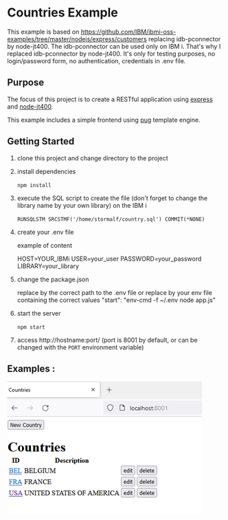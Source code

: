 # Countries Example

This example is based on https://github.com/IBM/ibmi-oss-examples/tree/master/nodejs/express/customers replacing idb-pconnector by node-jt400.
The idb-pconnector can be used only on IBM i. That's why I replaced idb-pconnector by node-jt400.
It's only for testing purposes, no login/password form, no authentication, credentials in .env file.

## Purpose

The focus of this project is to create a RESTful application using [express](https://www.npmjs.com/package/express) and [node-jt400](https://www.npmjs.com/package/node-jt400).

This example includes a simple frontend using [pug](https://www.npmjs.com/package/pug) template engine.

## Getting Started

1. clone this project and change directory to the project

2. install dependencies

   `npm install`

3. execute the SQL script to create the file (don't forget to change the library name by your own library)
   on the IBM i

   `RUNSQLSTM SRCSTMF('/home/stormalf/country.sql') COMMIT(*NONE)`

4. create your .env file

   example of content

   HOST=YOUR_IBMi
   USER=your_user
   PASSWORD=your_password
   LIBRARY=your_library

5. change the package.json

   replace by the correct path to the .env file or replace by your env file containing the correct values
   "start": "env-cmd -f ~/.env node app.js"

6. start the server

   `npm start`

7. access http://hostname:port/ (port is 8001 by default, or can be changed with the `PORT` environment variable)

## Examples :

![list of countries](https://github.com/stormalf/nodejs-ibmi-examples/blob/main/country_example/country.png)
